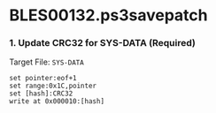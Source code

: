# BLES00132.ps3savepatch

### 1. Update CRC32 for SYS-DATA (Required)

Target File: `SYS-DATA`

```
set pointer:eof+1
set range:0x1C,pointer
set [hash]:CRC32
write at 0x000010:[hash]
```

